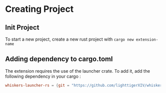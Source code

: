 # Creating Project

## Init Project
To start a new project, create a new rust project with `cargo new extension-name`

## Adding dependency to cargo.toml
The extension requires the use of the launcher crate. To add it, add the following dependency in your cargo :
```toml
whiskers-launcher-rs = {git = "https://github.com/lighttigerXIV/whiskers-launcher-rs.git"}
``` 
